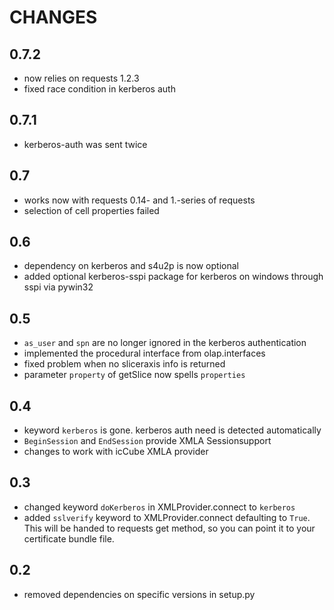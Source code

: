 CHANGES
=======

0.7.2
-----
* now relies on requests 1.2.3
* fixed race condition in kerberos auth

0.7.1
-----
* kerberos-auth was sent twice

0.7
---
* works now with requests 0.14- and 1.-series of requests
* selection of cell properties failed

0.6
----
* dependency on kerberos and s4u2p is now optional
* added optional kerberos-sspi package for kerberos on windows through sspi via pywin32

0.5
----
* ``as_user`` and ``spn`` are no longer ignored in the kerberos authentication
* implemented the procedural interface from olap.interfaces
* fixed problem when no sliceraxis info is returned
* parameter ``property`` of getSlice now spells ``properties``

0.4
----
* keyword ``kerberos`` is gone. kerberos auth need is detected automatically
* ``BeginSession`` and ``EndSession`` provide XMLA Sessionsupport
* changes to work with icCube XMLA provider

0.3
----
* changed keyword ``doKerberos`` in XMLProvider.connect to ``kerberos``
* added ``sslverify`` keyword to XMLProvider.connect defaulting to ``True``.
  This will be handed to requests get method, so you can point it to your certificate bundle file.


0.2
----
* removed dependencies on specific versions in setup.py